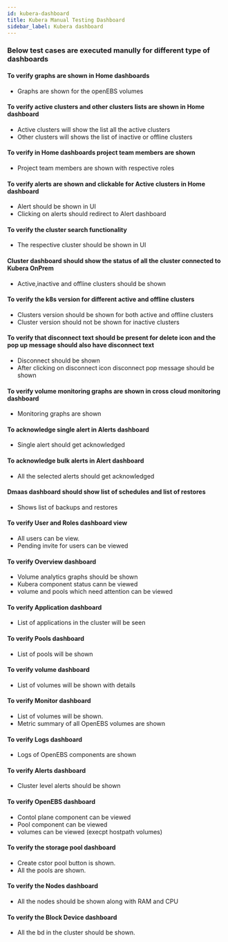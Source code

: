 ```yaml
---
id: kubera-dashboard
title: Kubera Manual Testing Dashboard
sidebar_label: Kubera dashboard
---
```


### Below test cases are executed manully for different type of dashboards 


#### To verify graphs are shown in Home dashboards 
- Graphs are shown for the openEBS volumes 

#### To verify active clusters and other clusters lists are shown in Home dashboard 
- Active clusters will show the list all the active clusters
- Other clusters will shows the list of inactive or offline clusters 

#### To verify in Home dashboards project team members are shown 
- Project team members are shown with respective roles 

#### To verify alerts are shown and clickable for Active clusters in Home dashboard
- Alert should be shown in UI 
- Clicking on alerts should redirect to Alert dashboard 

#### To verify the cluster search functionality  
- The respective cluster should be shown in UI 

#### Cluster dashboard should show the status of all the cluster connected to Kubera OnPrem 
- Active,inactive and offline clusters should be shown  

#### To verify the k8s version for different active and offline clusters 
- Clusters version should be shown for both active and offline clusters
- Cluster version should not be shown for inactive clusters 

#### To verify that disconnect text should be present for delete icon and the pop up message should also have disconnect text
- Disconnect should be shown
- After clicking on disconnect icon disconnect pop message should be shown

#### To verify volume monitoring graphs are shown in cross cloud monitoring dashboard
- Monitoring graphs are shown

#### To acknowledge single alert in Alerts dashboard
- Single alert should get acknowledged

#### To acknowledge bulk alerts in Alert dashboard
- All the selected alerts should get acknowledged

#### Dmaas dashboard should show list of schedules and list of restores
- Shows list of backups and restores

#### To verify User and Roles dashboard view
- All users can be view.
- Pending invite for users can be viewed

#### To verify Overview dashboard
- Volume analytics graphs should be shown
- Kubera component status cann be viewed
- volume and pools which need attention can be viewed

#### To verify Application dashboard
- List of applications in the cluster will be seen

#### To verify Pools dashboard
- List of pools will be shown

#### To verify volume dashboard
- List of volumes will be shown with details

#### To verify Monitor dashboard
- List of volumes will be shown.
- Metric summary of all OpenEBS volumes are shown

#### To verify Logs dashboard
- Logs of OpenEBS components are shown 

#### To verify Alerts dashboard
- Cluster level alerts should be shown

#### To verify OpenEBS dashboard
- Contol plane component can be viewed
- Pool component can be viewed
- volumes can be viewed (execpt hostpath volumes)

#### To verify the storage pool dashboard
- Create cstor pool button is shown.
- All the pools are shown.

#### To verify the Nodes dashboard
- All the nodes should be shown along with RAM and CPU

#### To verify the Block Device dashboard
- All the bd in the cluster should be shown.
